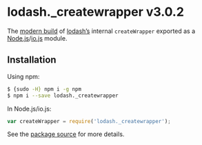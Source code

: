 # lodash._createwrapper v3.0.2

The [modern build](https://github.com/lodash/lodash/wiki/Build-Differences) of [lodash’s](https://lodash.com/) internal `createWrapper` exported as a [Node.js](http://nodejs.org/)/[io.js](https://iojs.org/) module.

## Installation

Using npm:

```bash
$ {sudo -H} npm i -g npm
$ npm i --save lodash._createwrapper
```

In Node.js/io.js:

```js
var createWrapper = require('lodash._createwrapper');
```

See the [package source](https://github.com/lodash/lodash/blob/3.0.2-npm-packages/lodash._createwrapper) for more details.
